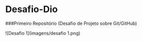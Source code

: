 # Desafio-Dio

###Primeiro Repositório (Desafio de Projeto sobre Git/GitHub)

![Desafio 1](imagens/desafio 1.png)

